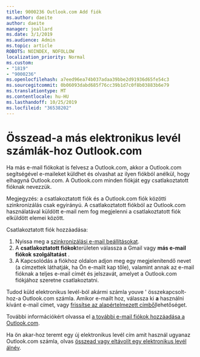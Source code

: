 ```yaml
---
title: 9000236 Outlook.com Add fiók
ms.author: daeite
author: daeite
manager: joallard
ms.date: 3/1/2019
ms.audience: Admin
ms.topic: article
ROBOTS: NOINDEX, NOFOLLOW
localization_priority: Normal
ms.custom:
- "1819"
- "9000236"
ms.openlocfilehash: a7eed96ea74b037adaa39bbe2d91936d65fe54c3
ms.sourcegitcommit: 0b06093dabd685f76cc39b1d7c0f8b03883b6e79
ms.translationtype: MT
ms.contentlocale: hu-HU
ms.lasthandoff: 10/25/2019
ms.locfileid: "36538202"
---
```

# <a name="add-your-other-email-accounts-to-outlookcom"></a>Összead-a más elektronikus levél számlák-hoz Outlook.com

Ha más e-mail fiókokat is felvesz a Outlook.com, akkor a Outlook.com segítségével e-maileket küldhet és olvashat az ilyen fiókból anélkül, hogy elhagyná Outlook.com. A Outlook.com minden fiókját egy csatlakoztatott fióknak nevezzük.

Megjegyzés: a csatlakoztatott fiók és a Outlook.com fiók közötti szinkronizálás csak egyirányú. A csatlakoztatott fiókból az Outlook.com használatával küldött e-mail nem fog megjelenni a csatlakoztatott fiók elküldött elemei között.

Csatlakoztatott fiók hozzáadása:

1. Nyissa meg a [szinkronizálási e-mail beállításokat](https://go.microsoft.com/fwlink/?linkid=875264).
2. A **csatlakoztatott fiókok**területen válassza a Gmail vagy **más e-mail fiókok** **szolgáltatást** .
3. A Kapcsolódás a fiókhoz oldalon adjon meg egy megjelenítendő nevet (a címzettek láthatják, ha Ön e-mailt kap tőle), valamint annak az e-mail fióknak a teljes e-mail címét és jelszavát, amelyet a Outlook.com fiókjához szeretne csatlakoztatni.

Tudod küld elektronikus levél-ból akármi számla youve ' összekapcsolt-hoz-a Outlook.com számla. Amikor e-mailt hoz, válassza ki **a** használni kívánt e-mail címet, vagy [frissítse az alapértelmezett címből](https://go.microsoft.com/fwlink/?linkid=875264)lehetőséget.

További információkért olvassa el [a további e-mail fiókok hozzáadása a Outlook.com](https://support.office.com/article/c5224df4-5885-4e79-91ba-523aa743f0ba?wt.mc_id=Office_Outlook_com_Alchemy).

Ha ön akar-hoz teremt egy új elektronikus levél cím amit használ ugyanaz Outlook.com számla, olvas [összead vagy eltávolít egy elektronikus levél álnév](https://support.office.com/article/459b1989-356d-40fa-a689-8f285b13f1f2?wt.mc_id=Office_Outlook_com_Alchemy).